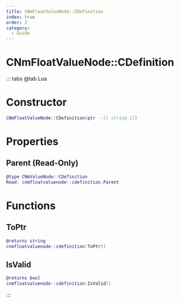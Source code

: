 ```yaml
---
title: CNmFloatValueNode::CDefinition
index: true
order: 2
category:
  - Guide
---
```


# CNmFloatValueNode::CDefinition

::: tabs
@tab Lua
# Constructor
```lua
CNmFloatValueNode::CDefinition(ptr --[[ string ]])
```
# Properties
## Parent (Read-Only)
```lua
@type CNmValueNode::CDefinition
Read: cnmfloatvaluenode::cdefinition.Parent
```
# Functions
## ToPtr
```lua
@returns string
cnmfloatvaluenode::cdefinition:ToPtr()
```
## IsValid
```lua
@returns bool
cnmfloatvaluenode::cdefinition:IsValid()
```

:::